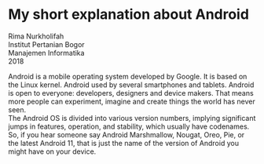 # My short explanation about Android
Rima Nurkholifah<br>
Institut Pertanian Bogor<br>
Manajemen Informatika<br>
2018<br>

Android is a mobile operating system developed by Google. It is based on the Linux kernel. Android used by several smartphones and tablets. Android is open to everyone: developers, designers and device makers. That means more people can experiment, imagine and create things the world has never seen.<br>
The Android OS is divided into various version numbers, implying significant jumps in features, operation, and stability, which usually have codenames. So, if you hear someone say Android Marshmallow, Nougat, Oreo, Pie, or the latest Android 11, that is just the name of the version of Android you might have on your device.
